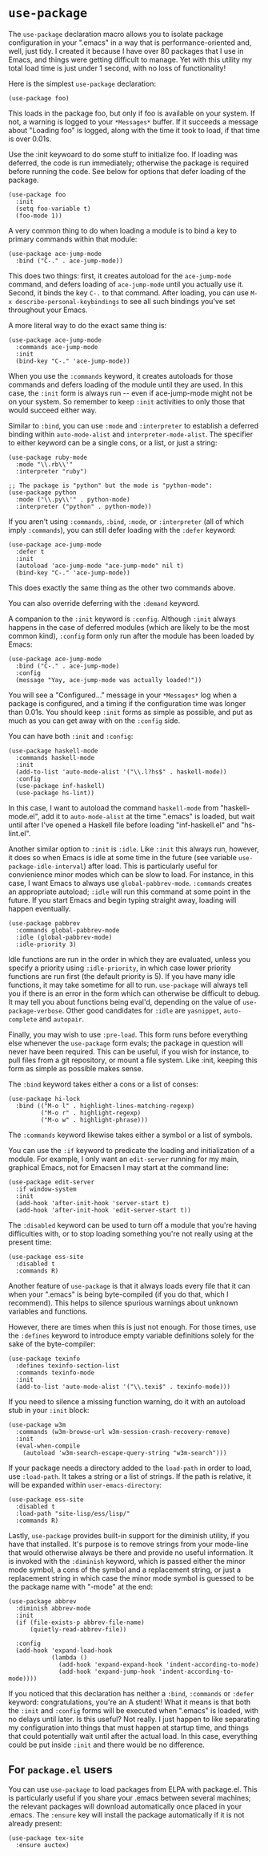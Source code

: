 # `use-package`

The `use-package` declaration macro allows you to isolate package
configuration in your ".emacs" in a way that is performance-oriented and,
well, just tidy.  I created it because I have over 80 packages that I use
in Emacs, and things were getting difficult to manage.  Yet with this
utility my total load time is just under 1 second, with no loss of
functionality!

Here is the simplest `use-package` declaration:

    (use-package foo)

This loads in the package foo, but only if foo is available on your system.
If not, a warning is logged to your `*Messages*` buffer.  If it succeeds a
message about "Loading foo" is logged, along with the time it took to load,
if that time is over 0.01s.

Use the :init keywoard to do some stuff to initialize foo. If loading
was deferred, the code is run immediately; otherwise the package is
required before running the code.  See below for options that defer
loading of the package.

    (use-package foo
      :init
      (setq foo-variable t)
      (foo-mode 1))

A very common thing to do when loading a module is to bind a key to primary
commands within that module:

    (use-package ace-jump-mode
      :bind ("C-." . ace-jump-mode))

This does two things: first, it creates autoload for the `ace-jump-mode`
command, and defers loading of `ace-jump-mode` until you actually use it.
Second, it binds the key `C-.` to that command.  After loading, you can use
`M-x describe-personal-keybindings` to see all such bindings you've set
throughout your Emacs.

A more literal way to do the exact same thing is:

    (use-package ace-jump-mode
      :commands ace-jump-mode
      :init
      (bind-key "C-." 'ace-jump-mode))

When you use the `:commands` keyword, it creates autoloads for those
commands and defers loading of the module until they are used.  In this
case, the `:init` form is always run -- even if ace-jump-mode might not be
on your system.  So remember to keep `:init` activities to only those that
would succeed either way.

Similar to `:bind`, you can use `:mode` and `:interpreter` to establish a
deferred binding within `auto-mode-alist` and `interpreter-mode-alist`.
The specifier to either keyword can be a single cons, or a list, or just
a string:

    (use-package ruby-mode
      :mode "\\.rb\\'"
      :interpreter "ruby")

    ;; The package is "python" but the mode is "python-mode":
    (use-package python
      :mode ("\\.py\\'" . python-mode)
      :interpreter ("python" . python-mode))

If you aren't using `:commands`, `:bind`, `:mode`, or `:interpreter` (all
of which imply `:commands`), you can still defer loading with the `:defer`
keyword:

    (use-package ace-jump-mode
      :defer t
      :init
      (autoload 'ace-jump-mode "ace-jump-mode" nil t)
      (bind-key "C-." 'ace-jump-mode))

This does exactly the same thing as the other two commands above.

You can also override deferring with the `:demand` keyword.

A companion to the `:init` keyword is `:config`.  Although `:init` always
happens in the case of deferred modules (which are likely to be the most
common kind), `:config` form only run after the module has been loaded by
Emacs:

    (use-package ace-jump-mode
      :bind ("C-." . ace-jump-mode)
      :config
      (message "Yay, ace-jump-mode was actually loaded!"))

You will see a "Configured..." message in your `*Messages*` log when a
package is configured, and a timing if the configuration time was longer
than 0.01s.  You should keep `:init` forms as simple as possible, and put
as much as you can get away with on the `:config` side.

You can have both `:init` and `:config`:

    (use-package haskell-mode
      :commands haskell-mode
      :init
      (add-to-list 'auto-mode-alist '("\\.l?hs$" . haskell-mode))
      :config
      (use-package inf-haskell)
      (use-package hs-lint))

In this case, I want to autoload the command `haskell-mode` from
"haskell-mode.el", add it to `auto-mode-alist` at the time ".emacs" is
loaded, but wait until after I've opened a Haskell file before loading
"inf-haskell.el" and "hs-lint.el".

Another similar option to `:init` is `:idle`. Like `:init` this always
run, however, it does so when Emacs is idle at some time in the future
(see variable `use-package-idle-interval`) after load. This is
particularly useful for convienience minor modes which can be slow to
load. For instance, in this case, I want Emacs to always use
`global-pabbrev-mode`. `:commands` creates an appropriate autoload;
`:idle` will run this command at some point in the future. If you start
Emacs and begin typing straight away, loading will happen eventually.

    (use-package pabbrev
      :commands global-pabbrev-mode
      :idle (global-pabbrev-mode)
      :idle-priority 3)

Idle functions are run in the order in which they are evaluated, unless you
specify a priority using `:idle-priority`, in which case lower priority
functions are run first (the default priority is 5). If you have many idle
functions, it may take sometime for all to run. `use-package` will always tell
you if there is an error in the form which can otherwise be difficult to
debug. It may tell you about functions being eval'd, depending on the value of
`use-package-verbose`. Other good candidates for `:idle` are `yasnippet`,
`auto-complete` and `autopair`.

Finally, you may wish to use `:pre-load`. This form runs before everything
else whenever the `use-package` form evals; the package in question will
never have been required. This can be useful, if you wish for instance, to
pull files from a git repository, or mount a file system. Like :init,
keeping this form as simple as possible makes sense.

The `:bind` keyword takes either a cons or a list of conses:

    (use-package hi-lock
      :bind (("M-o l" . highlight-lines-matching-regexp)
             ("M-o r" . highlight-regexp)
             ("M-o w" . highlight-phrase)))

The `:commands` keyword likewise takes either a symbol or a list of
symbols.

You can use the `:if` keyword to predicate the loading and initialization
of a module.  For example, I only want an `edit-server` running for my
main, graphical Emacs, not for Emacsen I may start at the command line:

    (use-package edit-server
      :if window-system
      :init
      (add-hook 'after-init-hook 'server-start t)
      (add-hook 'after-init-hook 'edit-server-start t))

The `:disabled` keyword can be used to turn off a module that you're having
difficulties with, or to stop loading something you're not really using at
the present time:

    (use-package ess-site
      :disabled t
      :commands R)

Another feature of `use-package` is that it always loads every file that it
can when your ".emacs" is being byte-compiled (if you do that, which I
recommend).  This helps to silence spurious warnings about unknown
variables and functions.

However, there are times when this is just not enough.  For those times,
use the `:defines` keyword to introduce empty variable definitions solely
for the sake of the byte-compiler:

    (use-package texinfo
      :defines texinfo-section-list
      :commands texinfo-mode
      :init
      (add-to-list 'auto-mode-alist '("\\.texi$" . texinfo-mode)))

If you need to silence a missing function warning, do it with an autoload
stub in your `:init` block:

    (use-package w3m
      :commands (w3m-browse-url w3m-session-crash-recovery-remove)
      :init
      (eval-when-compile
        (autoload 'w3m-search-escape-query-string "w3m-search")))

If your package needs a directory added to the `load-path` in order to load,
use `:load-path`.  It takes a string or a list of strings.  If the path is
relative, it will be expanded within `user-emacs-directory`:

    (use-package ess-site
      :disabled t
      :load-path "site-lisp/ess/lisp/"
      :commands R)

Lastly, `use-package` provides built-in support for the diminish utility,
if you have that installed.  It's purpose is to remove strings from your
mode-line that would otherwise always be there and provide no useful
information.  It is invoked with the `:diminish` keyword, which is passed
either the minor mode symbol, a cons of the symbol and a replacement string,
or just a replacement string in which case the minor mode symbol is guessed
to be the package name with "-mode" at the end:

    (use-package abbrev
      :diminish abbrev-mode
      :init
      (if (file-exists-p abbrev-file-name)
          (quietly-read-abbrev-file))

      :config
      (add-hook 'expand-load-hook
                (lambda ()
                  (add-hook 'expand-expand-hook 'indent-according-to-mode)
                  (add-hook 'expand-jump-hook 'indent-according-to-mode))))

If you noticed that this declaration has neither a `:bind`, `:commands` or
`:defer` keyword: congratulations, you're an A student!  What it means is
that both the `:init` and `:config` forms will be executed when ".emacs" is
loaded, with no delays until later.  Is this useful?  Not really.  I just
happen to like separating my configuration into things that must happen at
startup time, and things that could potentially wait until after the
actual load.  In this case, everything could be put inside `:init` and
there would be no difference.

## For `package.el` users

You can use `use-package` to load packages from ELPA with package.el. This
is particularly useful if you share your .emacs between several machines;
the relevant packages will download automatically once placed in your
.emacs. The `:ensure` key will install the package automatically if it is
not already present:

    (use-package tex-site
      :ensure auctex)
